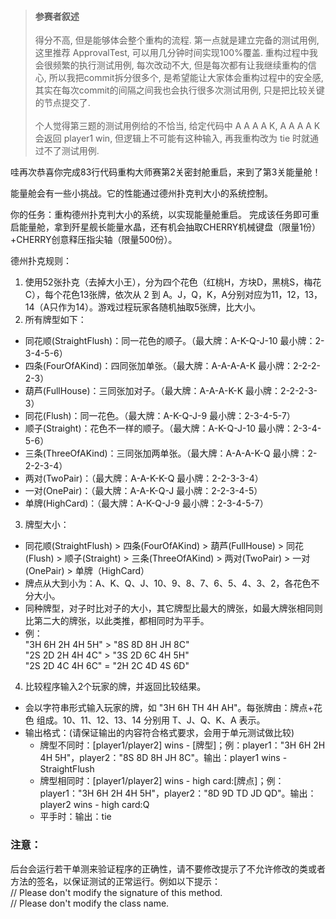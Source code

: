 > #### 参赛者叙述
> 得分不高, 但是能够体会整个重构的流程. 第一点就是建立完备的测试用例, 这里推荐 ApprovalTest, 可以用几分钟时间实现100%覆盖. 重构过程中我会很频繁的执行测试用例, 每次改动不大, 但是每次都有让我继续重构的信心, 所以我把commit拆分很多个, 是希望能让大家体会重构过程中的安全感, 其实在每次commit的间隔之间我也会执行很多次测试用例, 只是把比较关键的节点提交了.
> <br><br> 个人觉得第三题的测试用例给的不恰当, 给定代码中 A A A A K, A A A A K 会返回 player1 win, 但逻辑上不可能有这种输入, 再我重构改为 tie 时就通过不了测试用例.


哇再次恭喜你完成83行代码重构大师赛第2关密封舱重启，来到了第3关能量舱！

能量舱会有一些小挑战。它的性能通过德州扑克判大小的系统控制。

你的任务：重构德州扑克判大小的系统，以实现能量舱重启。
完成该任务即可重启能量舱，拿到歼星舰长能量水晶，还有机会抽取CHERRY机械键盘（限量1份）+CHERRY创意释压指尖轴（限量500份）。

德州扑克规则：
1. 使用52张扑克（去掉大小王），分为四个花色（红桃H，方块D，黑桃S，梅花C），每个花色13张牌，依次从 2 到 A。J，Q，K，A分别对应为11，12，13，14（A只作为14）。游戏过程玩家各随机抽取5张牌，比大小。 
2. 所有牌型如下：
* 同花顺(StraightFlush)：同一花色的顺子。（最大牌：A-K-Q-J-10 最小牌：2-3-4-5-6）  
* 四条(FourOfAKind)：四同张加单张。（最大牌：A-A-A-A-K 最小牌：2-2-2-2-3）  
* 葫芦(FullHouse)：三同张加对子。（最大牌：A-A-A-K-K 最小牌：2-2-2-3-3）
* 同花(Flush)：同一花色。（最大牌：A-K-Q-J-9 最小牌：2-3-4-5-7）
* 顺子(Straight)：花色不一样的顺子。（最大牌：A-K-Q-J-10 最小牌：2-3-4-5-6）
* 三条(ThreeOfAKind)：三同张加两单张。（最大牌：A-A-A-K-Q 最小牌：2-2-2-3-4）
* 两对(TwoPair)：（最大牌：A-A-K-K-Q 最小牌：2-2-3-3-4）
* 一对(OnePair)：（最大牌：A-A-K-Q-J 最小牌：2-2-3-4-5）
* 单牌(HighCard)：（最大牌：A-K-Q-J-9 最小牌：2-3-4-5-7） 
3. 牌型大小：
* 同花顺(StraightFlush) > 四条(FourOfAKind) > 葫芦(FullHouse) > 同花(Flush) > 顺子(Straight) > 三条(ThreeOfAKind) > 两对(TwoPair) > 一对(OnePair) > 单牌（HighCard）
* 牌点从大到小为：A、K、Q、J、10、9、8、7、6、5、4、3、2，各花色不分大小。   
* 同种牌型，对子时比对子的大小，其它牌型比最大的牌张，如最大牌张相同则比第二大的牌张，以此类推，都相同时为平手。
* 例：  
"3H 6H 2H 4H 5H" > "8S 8D 8H JH 8C"   
"2S 2D 2H 4H 4C" > "3S 2D 6C 4H 5H"  
"2S 2D 4C 4H 6C" = "2H 2C 4D 4S 6D"   
4. 比较程序输入2个玩家的牌，并返回比较结果。
*  会以字符串形式输入玩家的牌，如 "3H 6H TH 4H AH"。每张牌由：牌点+花色 组成。10、11、12、13、14 分别用 T、J、Q、K、A 表示。
* 输出格式：(请保证输出的内容符合格式要求，会用于单元测试做比较)
    * 牌型不同时：[player1/player2] wins - [牌型]；例：player1："3H 6H 2H 4H 5H"，player2："8S 8D 8H JH 8C"。输出：player1 wins - StraightFlush
    * 牌型相同时：[player1/player2] wins - high card:[牌点]；例：player1："3H 6H 2H 4H 5H"，player2："8D 9D TD JD QD"。输出：player2 wins - high card:Q
    * 平手时：输出：tie

### 注意：
后台会运行若干单测来验证程序的正确性，请不要修改提示了不允许修改的类或者方法的签名，以保证测试的正常运行。例如以下提示：     
// Please don't modify the signature of this method.   
// Please don't modify the class name.  
